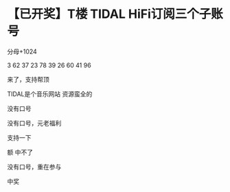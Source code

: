 # 【已开奖】T楼 TIDAL HiFi订阅三个子账号


分母+1024

3 62 37 23 78 39 26 60 41 96

来了，支持帮顶

TIDAL是个音乐网站 资源蛮全的<br />


没有口号<img id="aimg_sWkK2" onclick="zoom(this, this.src, 0, 0, 0)" class="zoom" src="https://cdn.jsdelivr.net/gh/hishis/forum-master/public/images/patch.gif" onmouseover="img_onmouseoverfunc(this)" onload="thumbImg(this)" border="0" alt="" />

没有口号，元老福利&nbsp; &nbsp; 

支持一下

额 中不了

没有口号，重在参与<img src="static/image/smiley/default/lol.gif" smilieid="12" border="0" alt="" />

中奖
